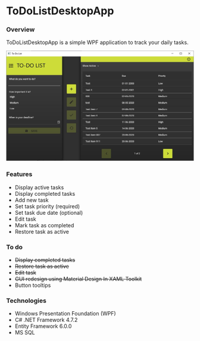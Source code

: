 # ToDoListDesktopApp

### Overview
ToDoListDesktopApp is a simple WPF application to track your daily tasks.

![AppScreenshot](./Images/AppScreenshot_2020-06-14.jpg)

### Features
* Display active tasks
* Display completed tasks
* Add new task
* Set task priority (required)
* Set task due date (optional)
* Edit task
* Mark task as completed
* Restore task as active

### To do
* ~~Display completed tasks~~
* ~~Restore task as active~~
* ~~Edit task~~
* ~~GUI redesign using Material Design In XAML Toolkit~~
* Button tooltips

### Technologies
* Windows Presentation Foundation (WPF)
* C# .NET Framework 4.7.2
* Entity Framework 6.0.0
* MS SQL
